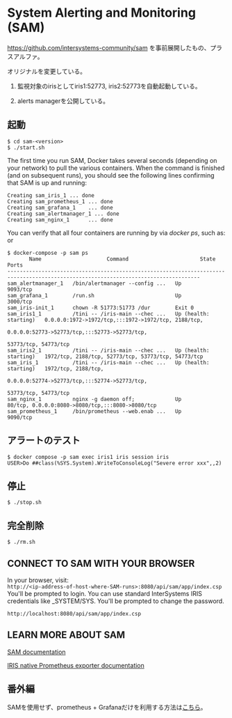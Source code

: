 # System Alerting and Monitoring (SAM) 
https://github.com/intersystems-community/sam を事前展開したもの、プラスアルファ。

オリジナルを変更している。
1. 監視対象のirisとしてiris1:52773, iris2:52773を自動起動している。

2. alerts managerを公開している。

## 起動
```
$ cd sam-<version>
$ ./start.sh
```
   
The first time you run SAM, Docker takes several seconds 
(depending on your network) to pull the various containers. 
When the command is finished (and on subsequent runs), you should 
see the following lines confirming that SAM is up and running:   
```  
Creating sam_iris_1 ... done  
Creating sam_prometheus_1 ... done  
Creating sam_grafana_1    ... done   
Creating sam_alertmanager_1 ... done  
Creating sam_nginx_1      ... done  
```   
   
You can verify that all four containers are running by via *docker ps*, such as: or 
```
$ docker-compose -p sam ps
       Name                     Command                       State                                   Ports
------------------------------------------------------------------------------------------------------------------------------------
sam_alertmanager_1   /bin/alertmanager --config ...   Up                      9093/tcp
sam_grafana_1        /run.sh                          Up                      3000/tcp
sam_iris-init_1      chown -R 51773:51773 /dur        Exit 0
sam_iris1_1          /tini -- /iris-main --chec ...   Up (health: starting)   0.0.0.0:1972->1972/tcp,:::1972->1972/tcp, 2188/tcp,
                                                                              0.0.0.0:52773->52773/tcp,:::52773->52773/tcp,
                                                                              53773/tcp, 54773/tcp
sam_iris2_1          /tini -- /iris-main --chec ...   Up (health: starting)   1972/tcp, 2188/tcp, 52773/tcp, 53773/tcp, 54773/tcp
sam_iris_1           /tini -- /iris-main --chec ...   Up (health: starting)   1972/tcp, 2188/tcp,
                                                                              0.0.0.0:52774->52773/tcp,:::52774->52773/tcp,
                                                                              53773/tcp, 54773/tcp
sam_nginx_1          nginx -g daemon off;             Up                      80/tcp, 0.0.0.0:8080->8080/tcp,:::8080->8080/tcp
sam_prometheus_1     /bin/prometheus --web.enab ...   Up                      9090/tcp

```
## アラートのテスト
```
$ docker compose -p sam exec iris1 iris session iris
USER>Do ##class(%SYS.System).WriteToConsoleLog("Severe error xxx",,2)
```

## 停止 
```$ ./stop.sh```

## 完全削除
```$ ./rm.sh```

## CONNECT TO SAM WITH YOUR BROWSER
In your browser, visit:  
	```http://<ip-address-of-host-where-SAM-runs>:8080/api/sam/app/index.csp```  
You'll be prompted to login. You can use standard InterSystems IRIS credentials like _SYSTEM/SYS. You'll be prompted to change the password.


```  
http://localhost:8080/api/sam/app/index.csp
```  

## LEARN MORE ABOUT SAM
[SAM documentation](https://docs.intersystems.com/sam/csp/docbook/Doc.View.cls?KEY=ASAM)

[IRIS native Prometheus exporter documentation](https://docs.intersystems.com/irislatest/csp/docbook/DocBook.UI.Page.cls?KEY=GCM_rest)

## 番外編
SAMを使用せず、prometheus + Grafanaだけを利用する方法は[こちら](nosam-2.0.1.181/README.md)。
